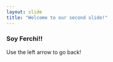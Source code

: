 ```yaml
---
layout: slide
title: "Welcome to our second slide!"
---
```

### Soy Ferchi!!
Use the left arrow to go back!
